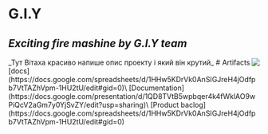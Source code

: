# G.I.Y
## _Exciting fire mashine by G.I.Y team_


<img align="right" src="https://github.com/FireAndBlood12/prog/blob/master/IMG_2844.PNG">
_Тут Вітаха красиво напише опис проекту і який він крутий_ 
# Artifacts
[docs](https://docs.google.com/spreadsheets/d/1HHw5KDrVk0AnSIGJreH4jOdfpb7VtTAZhVpm-1HU2tU/edit#gid=0)\
[Documentation](https://docs.google.com/presentation/d/1QD8TVtB5wpbqer4k4fWklAO9wPiQcV2aGm7y0YjSvZY/edit?usp=sharing)\
[Product baclog](https://docs.google.com/spreadsheets/d/1HHw5KDrVk0AnSIGJreH4jOdfpb7VtTAZhVpm-1HU2tU/edit#gid=0)
